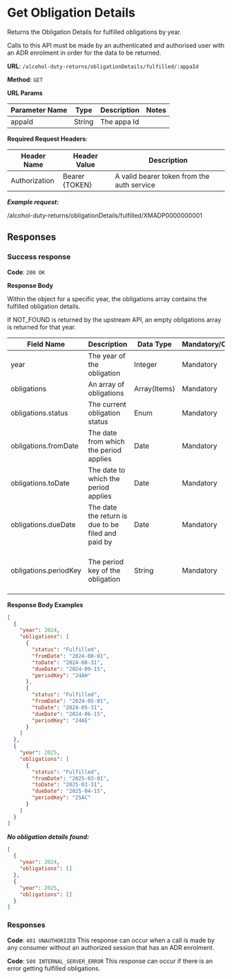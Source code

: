 # Get Obligation Details

Returns the Obligation Details for fulfilled obligations by year.

Calls to this API must be made by an authenticated and authorised user with an ADR enrolment in order for the data to be
returned.

**URL**: `/alcohol-duty-returns/obligationDetails/fulfilled/:appaId`

**Method**: `GET`

**URL Params**

| Parameter Name | Type   | Description | Notes |
|----------------|--------|-------------|-------|
| appaId         | String | The appa Id |       |

**Required Request Headers**:

| Header Name   | Header Value   | Description                                |
|---------------|----------------|--------------------------------------------|
| Authorization | Bearer {TOKEN} | A valid bearer token from the auth service |

***Example request:***

/alcohol-duty-returns/obligationDetails/fulfilled/XMADP0000000001

## Responses

### Success response

**Code**: `200 OK`

**Response Body**

Within the object for a specific year, the obligations array contains the fulfilled obligation details.

If NOT_FOUND is returned by the upstream API, an empty obligations array is returned for that year.

| Field Name            | Description                                        | Data Type    | Mandatory/Optional | Notes                       |
|-----------------------|----------------------------------------------------|--------------|--------------------|-----------------------------|
| year                  | The year of the obligation                         | Integer      | Mandatory          |                             |
| obligations           | An array of obligations                            | Array(Items) | Mandatory          |                             |
| obligations.status    | The current obligation status                      | Enum         | Mandatory          | Fulfilled                   |
| obligations.fromDate  | The date from which the period applies             | Date         | Mandatory          | YYYY-MM-DD                  |
| obligations.toDate    | The date to which the period applies               | Date         | Mandatory          | YYYY-MM-DD                  |
| obligations.dueDate   | The date the return is due to be filed and paid by | Date         | Mandatory          | YYYY-MM-DD                  |
| obligations.periodKey | The period key of the obligation                   | String       | Mandatory          | YYAM (year, 'A', month A-L) |

**Response Body Examples**

```json
[
  {
    "year": 2024,
    "obligations": [
      {
        "status": "Fulfilled",
        "fromDate": "2024-08-01",
        "toDate": "2024-08-31",
        "dueDate": "2024-09-15",
        "periodKey": "24AH"
      },
      {
        "status": "Fulfilled",
        "fromDate": "2024-05-01",
        "toDate": "2024-05-31",
        "dueDate": "2024-06-15",
        "periodKey": "24AE"
      }
    ]
  },
  {
    "year": 2025,
    "obligations": [
      {
        "status": "Fulfilled",
        "fromDate": "2025-03-01",
        "toDate": "2025-03-31",
        "dueDate": "2025-04-15",
        "periodKey": "25AC"
      }
    ]
  }
]
```

***No obligation details found:***

```json
[
  {
    "year": 2024,
    "obligations": []
  },
  {
    "year": 2025,
    "obligations": []
  }
]
```

### Responses

**Code**: `401 UNAUTHORIZED`
This response can occur when a call is made by any consumer without an authorized session that has an ADR enrolment.

**Code**: `500 INTERNAL_SERVER_ERROR`
This response can occur if there is an error getting fulfilled obligations.
